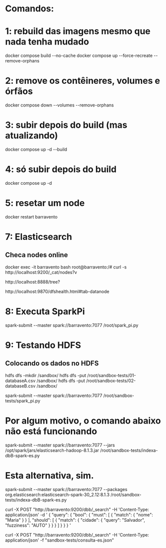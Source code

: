 # Comandos: 
# 1: rebuild das imagens mesmo que nada tenha mudado
docker compose build --no-cache
docker compose up --force-recreate --remove-orphans
# 2: remove os contêineres, volumes e órfãos
docker compose down --volumes --remove-orphans

# 3: subir depois do build (mas atualizando)
docker compose up -d --build

# 4: só subir depois do build
docker compose up -d 

# 5: resetar um node
docker restart barravento



# 7: Elasticsearch
## Checa nodes online
docker exec -it barravento bash
root@barravento:/# curl -s http://localhost:9200/_cat/nodes?v


http://localhost:8888/tree?

http://localhost:9870/dfshealth.html#tab-datanode

# 8: Executa SparkPi
spark-submit --master spark://barravento:7077 /root/spark_pi.py

# 9: Testando HDFS
## Colocando os dados no HDFS
hdfs dfs -mkdir /sandbox/
hdfs dfs -put /root/sandbox-tests/01-databaseA.csv /sandbox/
hdfs dfs -put /root/sandbox-tests/02-databaseB.csv /sandbox/

spark-submit --master spark://barravento:7077 /root/sandbox-tests/spark_pi.py
# Por algum motivo, o comando abaixo não está funcionando
spark-submit --master spark://barravento:7077 --jars /opt/spark/jars/elasticsearch-hadoop-8.1.3.jar /root/sandbox-tests/indexa-dbB-spark-es.py
# Esta alternativa, sim. 
spark-submit --master spark://barravento:7077 --packages org.elasticsearch:elasticsearch-spark-30_2.12:8.1.3 /root/sandbox-tests/indexa-dbB-spark-es.py


curl -X POST "http://barravento:9200/dbb/_search" -H 'Content-Type: application/json' -d '
{
  "query": {
    "bool": {
      "must": [
        {
          "match": {
            "nome": "Maria"
          }
        }
      ],
      "should": [
        {
          "match": {
            "cidade": {
              "query": "Salvador",
              "fuzziness": "AUTO"
            }
          }
        }
      ]
    }
  }
}
'

curl -X POST "http://barravento:9200/dbb/_search" -H 'Content-Type: application/json' -f "sandbox-tests/consulta-es.json"
